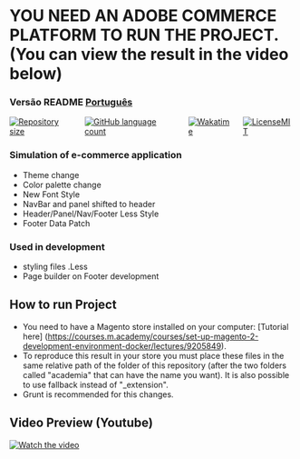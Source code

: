 # YOU NEED AN ADOBE COMMERCE PLATFORM TO RUN THE PROJECT. (You can view the result in the video below)

###  Versão README [Português](./README.md)

<div style="display: flex; gap:1rem;">
<a href="#">
<img alt="Repository size" src="https://img.shields.io/github/repo-size/GusRot/Magento-Theme">
</a>
<a href="#">
<img alt="GitHub language count" src="https://img.shields.io/github/languages/count/GusRot/Magento-Theme?color=%2304D361" target="blank">
</a>
<a href="#">
<img alt="Wakatime" src="https://wakatime.com/badge/user/04f1420e-9d57-410a-bdc7-d768fb237a52/project/28507fc9-dc3e-4aad-ba20-2527cfec66ac.svg">
</a>
<a href="https://github.com/git/git-scm.com/blob/main/MIT-LICENSE.txt" target="blank">
<img alt="LicenseMIT" src="https://badgen.net/github/license/micromatch/micromatch">
</a>
</div>

### Simulation of e-commerce application

- Theme change
- Color palette change
- New Font Style
- NavBar and panel shifted to header
- Header/Panel/Nav/Footer Less Style
- Footer Data Patch

### Used in development

- styling files .Less
- Page builder on Footer development


## How to run Project

- You need to have a Magento store installed on your computer: [Tutorial here] (https://courses.m.academy/courses/set-up-magento-2-development-environment-docker/lectures/9205849).
- To reproduce this result in your store you must place these files in the same relative path of the folder of this repository (after the two folders called "academia" that can have the name you want). It is also possible to use fallback instead of "_extension".
- Grunt is recommended for this changes.


## Video Preview (Youtube)

[![Watch the video](https://img.youtube.com/vi/vqYf1iDuWT0/maxresdefault.jpg)](https://youtu.be/vqYf1iDuWT0)

